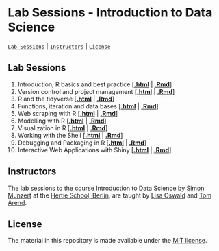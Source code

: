 # Lab Sessions - Introduction to Data Science
[`Lab Sessions`](#lectures) | [`Instructors`](#instructors) | [`License`](#license)

## Lab Sessions

1. Introduction, R basics and best practice \[[**.html**](https://raw.githack.com/intro-to-data-science-21/labs/main/session-1-intro/1-intro.html) | [**.Rmd**](https://github.com/intro-to-data-science-21/labs/blob/main/session-1-intro/1-intro.Rmd)\]
2. Version control and project management \[[**.html**](https://raw.githack.com/intro-to-data-science-21/labs/main/session-2-version-control/2-git.html) | [**.Rmd**](https://github.com/intro-to-data-science-21/labs/blob/main/session-2-version-control/2-git.Rmd)\]
3. R and the tidyverse \[[**.html**](https://raw.githack.com/intro-to-data-science-21/labs/main/session-3-tidyverse/3-tidyverse.html) | [**.Rmd**](https://github.com/intro-to-data-science-21/labs/blob/main/session-3-tidyverse/3-tidyverse.Rmd)\]
4. Functions, iteration and data bases \[[**.html**](https://raw.githack.com/intro-to-data-science-21/labs/main/session-4-databases/4-databases.html) | [**.Rmd**](https://github.com/intro-to-data-science-21/labs/blob/main/session-4-databases/4-databases.Rmd)\]
5. Web scraping with R \[[**.html**](https://raw.githack.com/intro-to-data-science-21/labs/main/session-5-web-scraping/5-web-scraping.html) | [**.Rmd**](https://github.com/intro-to-data-science-21/labs/blob/main/session-5-web-scraping/5-web-scraping.html)\]
6. Modelling with R \[[**.html**](https://raw.githack.com/intro-to-data-science-21/labs/main/session-6-modelling/6-modelling.html) | [**.Rmd**](https://github.com/intro-to-data-science-21/labs/blob/main/session-6-modelling/6-modelling.Rmd)\]
7. Visualization in R \[[**.html**](https://raw.githack.com/intro-to-data-science-21/labs/main/session-7-visualization/7-visualization.html) | [**.Rmd**](https://github.com/intro-to-data-science-21/labs/blob/main/session-7-visualization/7-visualization.Rmd)\]
8. Working with the Shell \[[**.html**](https://raw.githack.com/intro-to-data-science-21/labs/main/session-8-shell/8-shell.html) | [**.Rmd**](https://github.com/intro-to-data-science-21/labs/blob/main/session-8-shell/8-shell.Rmd)\]
9. Debugging and Packaging in R \[[**.html**](https://raw.githack.com/intro-to-data-science-21/labs/main/session-9-debugging/9-debugging.html) | [**.Rmd**](https://github.com/intro-to-data-science-21/labs/blob/main/session-9-debugging/9-debugging.Rmd)\]
10. Interactive Web Applications with Shiny \[[**.html**](https://raw.githack.com/intro-to-data-science-21/labs/main/session-10-shiny/10_shiny.html) | [**.Rmd**](https://github.com/intro-to-data-science-21/labs/blob/main/session-10-shiny/10-shiny.Rmd)\]

## Instructors

The lab sessions to the course Introduction to Data Science by [Simon Munzert](https://simonmunzert.github.io/) at the [Hertie School, Berlin](https://www.hertie-school.org/en/), are taught by [Lisa Oswald](https://lfoswald.github.io/) and [Tom Arend](https://www.hertie-school.org/en/research/faculty-and-researchers/profile/person/arend).


## License

The material in this repository is made available under the [MIT license](http://opensource.org/licenses/mit-license.php). 
